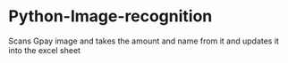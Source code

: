 # Python-Image-recognition
Scans Gpay image and takes the amount and name from it and updates it into the excel sheet 
